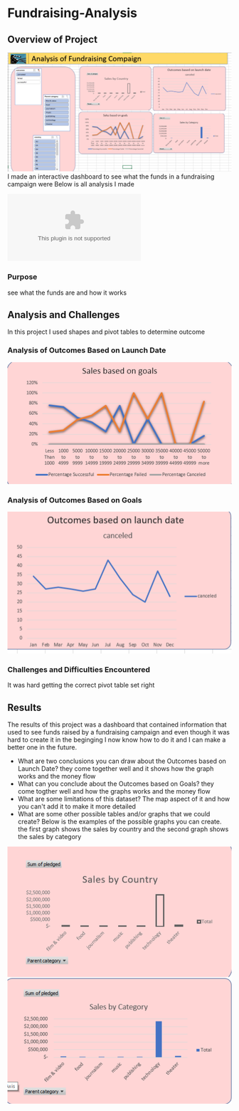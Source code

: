 # Fundraising-Analysis
## Overview of Project
![outcome by launch date](resources/Dashboard.png)
I made an interactive dashboard to see what the funds in a fundraising campaign were
Below is all analysis I made

![outcome by launch date](resources/Kickstater_Challenge.xlsx)
### Purpose
see what the funds are and how it works
## Analysis and Challenges
In this project I used shapes and pivot tables to determine outcome

### Analysis of Outcomes Based on Launch Date
![outcome by launch date](resources/outcomes_ID.png)
### Analysis of Outcomes Based on Goals
![outcome by goals](resources/outcomes_goal.png)
### Challenges and Difficulties Encountered
It was hard getting the correct pivot table set right
## Results
The results of this project was a dashboard that contained information that used to see funds raised by a fundraising campaign and even though it was hard to create it in the beginging I now know how to do it and I can make a better one in the future.
- What are two conclusions you can draw about the Outcomes based on Launch Date?
they come together well and it shows how the graph works and the money flow
- What can you conclude about the Outcomes based on Goals?
they come togther well and how the graphs works and the money flow
- What are some limitations of this dataset?
The map aspect of it and how you can't add it to make it more detailed
- What are some other possible tables and/or graphs that we could create?
 Below is the examples of the possible graphs you can create. the first graph shows the sales by country and the second graph shows the sales by category

![outcome by launch date](resources/Sales_PC.png) ![outcome by launch date](resources/Sales_country.png)

